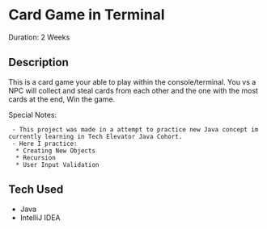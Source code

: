 # Card Game in Terminal
Duration: 2 Weeks

## Description

   This is a card game your able to play within the console/terminal. You vs a NPC will collect and steal cards from each other and the one with the most cards at the end, Win the game.
   
   Special Notes:
   
     - This project was made in a attempt to practice new Java concept im currently learning in Tech Elevator Java Cohort.
     - Here I practice:
      * Creating New Objects
      * Recursion
      * User Input Validation

## Tech Used

  - Java
  - IntelliJ IDEA
